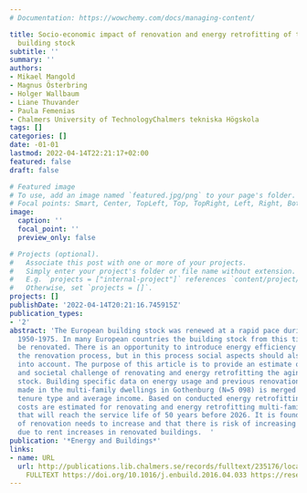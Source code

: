 ```yaml
---
# Documentation: https://wowchemy.com/docs/managing-content/

title: Socio-economic impact of renovation and energy retrofitting of the Gothenburg
  building stock
subtitle: ''
summary: ''
authors:
- Mikael Mangold
- Magnus Österbring
- Holger Wallbaum
- Liane Thuvander
- Paula Femenias
- Chalmers University of TechnologyChalmers tekniska Högskola
tags: []
categories: []
date: -01-01
lastmod: 2022-04-14T22:21:17+02:00
featured: false
draft: false

# Featured image
# To use, add an image named `featured.jpg/png` to your page's folder.
# Focal points: Smart, Center, TopLeft, Top, TopRight, Left, Right, BottomLeft, Bottom, BottomRight.
image:
  caption: ''
  focal_point: ''
  preview_only: false

# Projects (optional).
#   Associate this post with one or more of your projects.
#   Simply enter your project's folder or file name without extension.
#   E.g. `projects = ["internal-project"]` references `content/project/deep-learning/index.md`.
#   Otherwise, set `projects = []`.
projects: []
publishDate: '2022-04-14T20:21:16.745915Z'
publication_types:
- '2'
abstract: 'The European building stock was renewed at a rapid pace during the period
  1950-1975. In many European countries the building stock from this time needs to
  be renovated. There is an opportunity to introduce energy efficiency measures in
  the renovation process, but in this process social aspects should also be taken
  into account. The purpose of this article is to provide an estimate of the economic
  and societal challenge of renovating and energy retrofitting the aging building
  stock. Building specific data on energy usage and previous renovation investments
  made in the multi-family dwellings in Gothenburg (N=5 098) is merged with data on
  tenure type and average income. Based on conducted energy retrofitting projects,
  costs are estimated for renovating and energy retrofitting multi-family dwellings
  that will reach the service life of 50 years before 2026. It is found that the pace
  of renovation needs to increase and that there is risk of increasing societal inequity
  due to rent increases in renovated buildings.  '
publication: '*Energy and Buildings*'
links:
- name: URL
  url: http://publications.lib.chalmers.se/records/fulltext/235176/local_235176.pdf
    FULLTEXT https://doi.org/10.1016/j.enbuild.2016.04.033 https://research.chalmers.se/publication/235176
---
```

